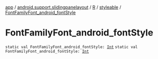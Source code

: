 [app](../../../index.md) / [android.support.slidingpanelayout](../../index.md) / [R](../index.md) / [styleable](index.md) / [FontFamilyFont_android_fontStyle](./-font-family-font_android_font-style.md)

# FontFamilyFont_android_fontStyle

`static val FontFamilyFont_android_fontStyle: `[`Int`](https://kotlinlang.org/api/latest/jvm/stdlib/kotlin/-int/index.html)
`static val FontFamilyFont_android_fontStyle: `[`Int`](https://kotlinlang.org/api/latest/jvm/stdlib/kotlin/-int/index.html)